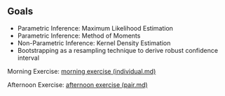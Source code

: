 ## Goals 
- Parametric Inference: Maximum Likelihood Estimation
- Parametric Inference: Method of Moments
- Non-Parametric Inference: Kernel Density Estimation
- Bootstrapping as a resampling technique to derive robust confidence interval


Morning Exercise: [morning exercise (individual.md)](individual.md)

Afternoon Exercise: [afternoon exercise (pair.md)](pair.md)

